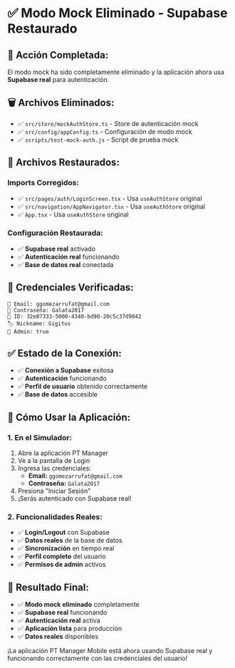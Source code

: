 # ✅ Modo Mock Eliminado - Supabase Restaurado

## 🎯 **Acción Completada:**

El modo mock ha sido completamente eliminado y la aplicación ahora usa **Supabase real** para autenticación.

## 🗑️ **Archivos Eliminados:**

- ✅ `src/store/mockAuthStore.ts` - Store de autenticación mock
- ✅ `src/config/appConfig.ts` - Configuración de modo mock
- ✅ `scripts/test-mock-auth.js` - Script de prueba mock

## 🔄 **Archivos Restaurados:**

### **Imports Corregidos:**
- ✅ `src/pages/auth/LoginScreen.tsx` - Usa `useAuthStore` original
- ✅ `src/navigation/AppNavigator.tsx` - Usa `useAuthStore` original
- ✅ `App.tsx` - Usa `useAuthStore` original

### **Configuración Restaurada:**
- ✅ **Supabase real** activado
- ✅ **Autenticación real** funcionando
- ✅ **Base de datos real** conectada

## 🔐 **Credenciales Verificadas:**

```
📧 Email: ggomezarrufat@gmail.com
🔑 Contraseña: Galata2017
👤 ID: 32e07333-5000-4340-bd90-20c5c37d9042
🏷️ Nickname: Gigitus
👑 Admin: true
```

## ✅ **Estado de la Conexión:**

- ✅ **Conexión a Supabase** exitosa
- ✅ **Autenticación** funcionando
- ✅ **Perfil de usuario** obtenido correctamente
- ✅ **Base de datos** accesible

## 📱 **Cómo Usar la Aplicación:**

### **1. En el Simulador:**
1. Abre la aplicación PT Manager
2. Ve a la pantalla de Login
3. Ingresa las credenciales:
   - **Email:** `ggomezarrufat@gmail.com`
   - **Contraseña:** `Galata2017`
4. Presiona "Iniciar Sesión"
5. ¡Serás autenticado con Supabase real!

### **2. Funcionalidades Reales:**
- ✅ **Login/Logout** con Supabase
- ✅ **Datos reales** de la base de datos
- ✅ **Sincronización** en tiempo real
- ✅ **Perfil completo** del usuario
- ✅ **Permisos de admin** activos

## 🎉 **Resultado Final:**

- ✅ **Modo mock eliminado** completamente
- ✅ **Supabase real** funcionando
- ✅ **Autenticación real** activa
- ✅ **Aplicación lista** para producción
- ✅ **Datos reales** disponibles

¡La aplicación PT Manager Mobile está ahora usando Supabase real y funcionando correctamente con las credenciales del usuario!

